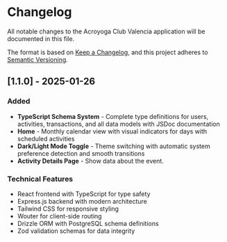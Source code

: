 # Changelog

All notable changes to the Acroyoga Club Valencia application will be documented in this file.

The format is based on [Keep a Changelog](https://keepachangelog.com/en/1.0.0/),
and this project adheres to [Semantic Versioning](https://semver.org/spec/v2.0.0.html).

## [1.1.0] - 2025-01-26

### Added
- **TypeScript Schema System** - Complete type definitions for users, activities, transactions, and all data models with JSDoc documentation
- **Home** - Monthly calendar view with visual indicators for days with scheduled activities
- **Dark/Light Mode Toggle** - Theme switching with automatic system preference detection and smooth transitions
- **Activity Details Page** - Show data about the event.

### Technical Features
- React frontend with TypeScript for type safety
- Express.js backend with modern architecture
- Tailwind CSS for responsive styling
- Wouter for client-side routing
- Drizzle ORM with PostgreSQL schema definitions
- Zod validation schemas for data integrity
